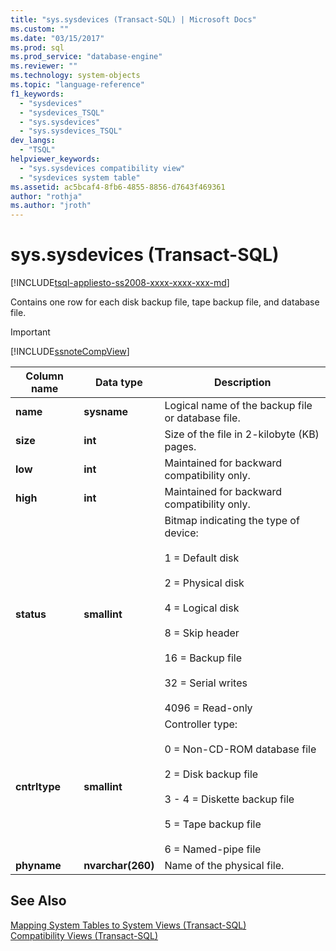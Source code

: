 ```yaml
---
title: "sys.sysdevices (Transact-SQL) | Microsoft Docs"
ms.custom: ""
ms.date: "03/15/2017"
ms.prod: sql
ms.prod_service: "database-engine"
ms.reviewer: ""
ms.technology: system-objects
ms.topic: "language-reference"
f1_keywords: 
  - "sysdevices"
  - "sysdevices_TSQL"
  - "sys.sysdevices"
  - "sys.sysdevices_TSQL"
dev_langs: 
  - "TSQL"
helpviewer_keywords: 
  - "sys.sysdevices compatibility view"
  - "sysdevices system table"
ms.assetid: ac5bcaf4-8fb6-4855-8856-d7643f469361
author: "rothja"
ms.author: "jroth"
---
```

# sys.sysdevices (Transact-SQL)
[!INCLUDE[tsql-appliesto-ss2008-xxxx-xxxx-xxx-md](../../includes/tsql-appliesto-ss2008-xxxx-xxxx-xxx-md.md)]

  Contains one row for each disk backup file, tape backup file, and database file.  
  
> [!IMPORTANT]  
>  [!INCLUDE[ssnoteCompView](../../includes/ssnotecompview-md.md)]  
  
|Column name|Data type|Description|  
|-----------------|---------------|-----------------|  
|**name**|**sysname**|Logical name of the backup file or database file.|  
|**size**|**int**|Size of the file in 2-kilobyte (KB) pages.|  
|**low**|**int**|Maintained for backward compatibility only.|  
|**high**|**int**|Maintained for backward compatibility only.|  
|**status**|**smallint**|Bitmap indicating the type of device:<br /><br /> 1 = Default disk<br /><br /> 2 = Physical disk<br /><br /> 4 = Logical disk<br /><br /> 8 = Skip header<br /><br /> 16 = Backup file<br /><br /> 32 = Serial writes<br /><br /> 4096 = Read-only|  
|**cntrltype**|**smallint**|Controller type:<br /><br /> 0 = Non-CD-ROM database file<br /><br /> 2 = Disk backup file<br /><br /> 3 - 4 = Diskette backup file<br /><br /> 5 = Tape backup file<br /><br /> 6 = Named-pipe file|  
|**phyname**|**nvarchar(260)**|Name of the physical file.|  
  
## See Also  
 [Mapping System Tables to System Views &#40;Transact-SQL&#41;](../../relational-databases/system-tables/mapping-system-tables-to-system-views-transact-sql.md)   
 [Compatibility Views &#40;Transact-SQL&#41;](~/relational-databases/system-compatibility-views/system-compatibility-views-transact-sql.md)  
  
  
